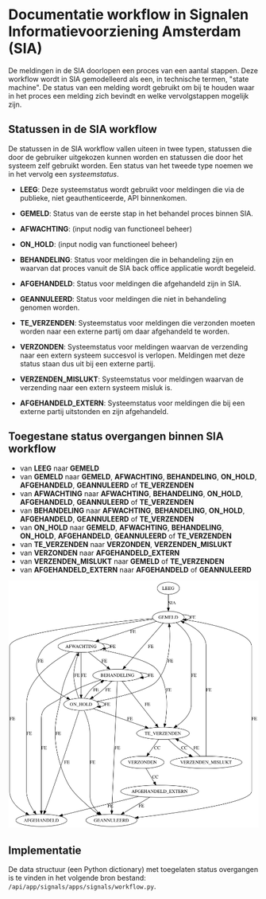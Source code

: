 # Documentatie workflow in Signalen Informatievoorziening Amsterdam (SIA)

De meldingen in de SIA doorlopen een proces van een aantal stappen. Deze
workflow wordt in SIA gemodelleerd als een, in technische termen,
"state machine". De status van een melding wordt gebruikt om bij te houden waar
in het proces een melding zich bevindt en welke vervolgstappen mogelijk zijn.


## Statussen in de SIA workflow
De statussen in de SIA workflow vallen uiteen in twee typen, statussen die door
de gebruiker uitgekozen kunnen worden en statussen die door het systeem zelf 
gebruikt worden. Een status van het tweede type noemen we in het vervolg een
*systeemstatus*.

* **LEEG**: Deze systeemstatus wordt gebruikt voor meldingen die via de publieke,
  niet geauthenticeerde, API binnenkomen.
* **GEMELD**: Status van de eerste stap in het behandel proces binnen SIA.
* **AFWACHTING**: (input nodig van functioneel beheer)
* **ON_HOLD**: (input nodig van functioneel beheer)
* **BEHANDELING**: Status voor meldingen die in behandeling zijn en waarvan dat
  proces vanuit de SIA back office applicatie wordt begeleid.
* **AFGEHANDELD**: Status voor meldingen die afgehandeld zijn in SIA.
* **GEANNULEERD**: Status voor meldingen die niet in behandeling genomen worden.


* **TE_VERZENDEN**: Systeemstatus voor meldingen die verzonden moeten worden
  naar een externe partij om daar afgehandeld te worden.
* **VERZONDEN**: Systeemstatus voor meldingen waarvan de verzending naar een 
  extern systeem succesvol is verlopen. Meldingen met deze status staan dus uit
  bij een externe partij.
* **VERZENDEN_MISLUKT**: Systeemstatus voor meldingen waarvan de verzending naar
  een extern systeem misluk is.
* **AFGEHANDELD_EXTERN**: Systeemstatus voor meldingen die bij een externe 
  partij uitstonden en zijn afgehandeld.


## Toegestane status overgangen binnen SIA workflow

* van **LEEG** naar **GEMELD**
* van **GEMELD** naar **GEMELD**, **AFWACHTING**, **BEHANDELING**, **ON_HOLD**,
  **AFGEHANDELD**, **GEANNULEERD** of **TE_VERZENDEN**
* van **AFWACHTING** naar **AFWACHTING**, **BEHANDELING**, **ON_HOLD**,
  **AFGEHANDELD**, **GEANNULEERD** of **TE_VERZENDEN**
* van **BEHANDELING** naar **AFWACHTING**, **BEHANDELING**, **ON_HOLD**,
  **AFGEHANDELD**, **GEANNULEERD** of **TE_VERZENDEN**
* van **ON_HOLD** naar **GEMELD**, **AFWACHTING**, **BEHANDELING**, **ON_HOLD**,
  **AFGEHANDELD**, **GEANNULEERD** of **TE_VERZENDEN**
* van **TE_VERZENDEN** naar **VERZONDEN**, **VERZENDEN_MISLUKT**
* van **VERZONDEN** naar **AFGEHANDELD_EXTERN**
* van **VERZENDEN_MISLUKT** naar **GEMELD** of **TE_VERZENDEN**
* van **AFGEHANDELD_EXTERN** naar **AFGEHANDELD** of **GEANNULEERD**

![Toegestane workflow binnen SIA](./sia-workflow.png "SIA workflow diagram")
## Implementatie
De data structuur (een Python dictionary) met toegelaten status overgangen is te
vinden in het volgende bron bestand: `/api/app/signals/apps/signals/workflow.py`.
